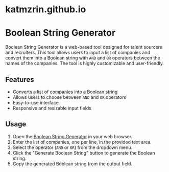 # katmzrin.github.io

# Boolean String Generator

Boolean String Generator is a web-based tool designed for talent sourcers and recruiters. This tool allows users to input a list of companies and convert them into a Boolean string with `AND` and `OR` operators between the names of the companies. The tool is highly customizable and user-friendly.

## Features

- Converts a list of companies into a Boolean string
- Allows users to choose between `AND` and `OR` operators
- Easy-to-use interface
- Responsive and resizable input fields

## Usage

1. Open the [Boolean String Generator](https://<your-username>.github.io/) in your web browser.
2. Enter the list of companies, one per line, in the provided text area.
3. Select the operator (`AND` or `OR`) from the dropdown menu.
4. Click the "Generate Boolean String" button to generate the Boolean string.
5. Copy the generated Boolean string from the output field.
